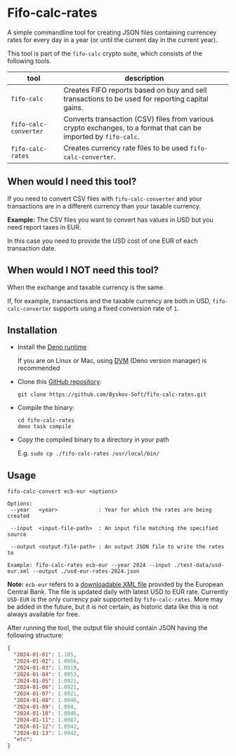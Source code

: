 # Fifo-calc-rates

A simple commandline tool for creating JSON files containing currencey rates for every day in a year
(or until the current day in the current year).

This tool is part of the `fifo-calc` crypto suite, which consists of the following tools.

| tool                  | description                                                                                                      |
| --------------------- | ---------------------------------------------------------------------------------------------------------------- |
| `fifo-calc`           | Creates FIFO reports based on buy and sell transactions to be used for reporting capital gains.                  |
| `fifo-calc-converter` | Converts transaction (CSV) files from various crypto exchanges, to a format that can be imported by `fifo-calc`. |
| `fifo-calc-rates`     | Creates currency rate files to be used `fifo-calc-converter`.                                                    |

## When would I need this tool?

If you need to convert CSV files with `fifo-calc-converter` and your transactions are in a different
currency than your taxable currency.

**Example:** The CSV files you want to convert has values in USD but you need report taxes in EUR.

In this case you need to provide the USD cost of one EUR of each transaction date.

## When would I NOT need this tool?

When the exchange and taxable currency is the same.

If, for example, transactions and the taxable currency are both in USD, `fifo-calc-converter`
supports using a fixed conversion rate of `1`.

## Installation

- Install the [Deno runtime](https://deno.com/)

  If you are on Linux or Mac, using [DVM](https://deno.land/x/dvm@v1.9.1) (Deno version manager) is
  recommended

- Clone this [GitHub repository](https://github.com/Byskov-Soft/fifo-calc-rates.git):

  `git clone https://github.com/Byskov-Soft/fifo-calc-rates.git`

- Compile the binary:
  ```
  cd fifo-calc-rates
  deno task compile
  ```
- Copy the compiled binary to a directory in your path

  E.g. `sudo cp ./fifo-calc-rates /usr/local/bin/`

## Usage

```
fifo-calc-convert ecb-eur <options>

Options:
 --year   <year>             : Year for which the rates are being created

 --input  <input-file-path>  : An input file matching the specified source

 --output <output-file-path> : An output JSON file to write the rates to

Example: fifo-calc-rates ecb-eur --year 2024 --input ./test-data/usd-eur.xml --output ./usd-eur-rates-2024.json
```

**Note:** `ecb-eur` refers to a
[downloadable XML file](https://www.ecb.europa.eu/stats/policy_and_exchange_rates/euro_reference_exchange_rates/html/usd.xml)
provided by the European Central Bank. The file is updated daily with latest USD to EUR rate.
Currently `USD-EUR` is the only currency pair supported by `fifo-calc-rates`. More may be added in
the future, but it is not certain, as historic data like this is not always available for free.

After running the tool, the output file should contain JSON having the following structure:

```json
{
  "2024-01-01": 1.105,
  "2024-01-02": 1.0956,
  "2024-01-03": 1.0919,
  "2024-01-04": 1.0953,
  "2024-01-05": 1.0921,
  "2024-01-06": 1.0921,
  "2024-01-07": 1.0921,
  "2024-01-08": 1.0946,
  "2024-01-09": 1.094,
  "2024-01-10": 1.0946,
  "2024-01-11": 1.0987,
  "2024-01-12": 1.0942,
  "2024-01-13": 1.0942,
  "etc":
}
```
